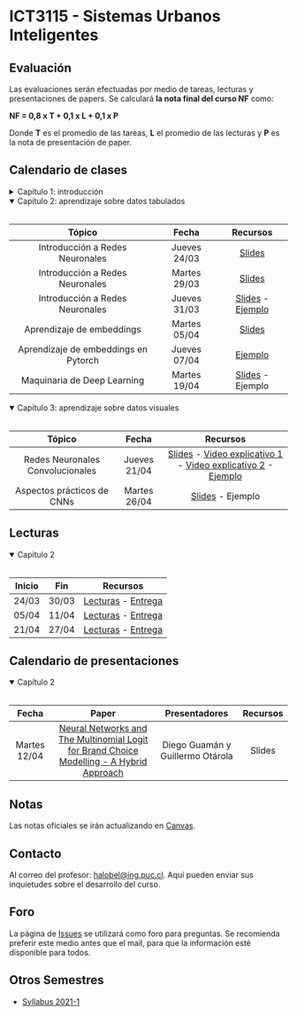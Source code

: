 # ICT3115 - Sistemas Urbanos Inteligentes


## Evaluación

Las evaluaciones serán efectuadas por medio de tareas, lecturas y presentaciones de papers. Se calculará **la nota final del curso NF** como:

  **NF = 0,8 x T + 0,1 x L + 0,1 x P**

 Donde **T** es el promedio de las tareas, **L** el promedio de las lecturas y **P** es la nota de presentación de paper.


## Calendario de clases

<details>
<summary>Capítulo 1: introducción</summary>
<br>
 
| Tópico                           | Fecha        | Recursos |
| :-:                              | :-:          | :-:      |
| Introducción                     | Jueves 10/03 | [Slides](../../blob/master/Clases/Capítulo%201/01%20-%20Introducción.pdf) |
| Fundamentos de ML | Martes 15/03 | [Slides](../../blob/master/Clases/Capítulo%201/02%20-%20Fundamentos%20de%20Machine%20Learning.pdf) |
| Fundamentos de ML | Jueves 17/03 | [Slides](../../blob/master/Clases/Capítulo%201/02%20-%20Fundamentos%20de%20Machine%20Learning.pdf) |
| Fundamentos de ML | Martes 22/03 | [Slides](../../blob/master/Clases/Capítulo%201/02%20-%20Fundamentos%20de%20Machine%20Learning.pdf) - [Ejemplos](../../tree/master/Clases/Capítulo%201/Ejemplos) - [Explicación SVM](https://youtu.be/zSL2A7LIu0I?t=3234)|
 
</details>
 
<details open>
<summary>Capítulo 2: aprendizaje sobre datos tabulados</summary>
<br>
 
|	Tópico                               | Fecha        | Recursos |
| :-:                                  | :-:          | :-:      |
| Introducción a Redes Neuronales      | Jueves 24/03 | [Slides](../../blob/master/Clases/Capítulo%202/01%20-%20Introducción%20a%20Redes%20Neuronales.pdf)|
| Introducción a Redes Neuronales      | Martes 29/03 | [Slides](../../blob/master/Clases/Capítulo%202/01%20-%20Introducción%20a%20Redes%20Neuronales.pdf)|
| Introducción a Redes Neuronales      | Jueves 31/03 | [Slides](../../blob/master/Clases/Capítulo%202/01%20-%20Introducción%20a%20Redes%20Neuronales.pdf) - [Ejemplo](../../blob/master/Clases/Capítulo%202/Ejemplos/01%20-%20backpropagation.ipynb)|
| Aprendizaje de embeddings            | Martes 05/04 | [Slides](../../blob/master/Clases/Capítulo%202/02%20-%20Aprendizaje%20de%20embeddings.pdf)|
| Aprendizaje de embeddings en Pytorch | Jueves 07/04 | [Ejemplo](../../blob/master/Clases/Capítulo%202/Ejemplos/02%20-%20embeddings.ipynb)|
| Maquinaria de Deep Learning          | Martes 19/04 | [Slides](../../blob/master/Clases/Capítulo%202/03%20-%20Maquinaria%20de%20Deep%20Learning.pdf) - Ejemplo |

</details>

<details open>
<summary>Capítulo 3: aprendizaje sobre datos visuales</summary>
<br>
 
|	Tópico                           | Fecha        | Recursos |
| :-:                              | :-:          | :-:      |
| Redes Neuronales Convolucionales | Jueves 21/04 | [Slides](../../blob/master/Clases/Capítulo%203/01%20-%20Redes%20Neuronales%20Convolucionales.pdf) - [Video explicativo 1](https://youtu.be/QzY57FaENXg) - [Video explicativo 2](https://youtu.be/FTr3n7uBIuE) - [Ejemplo](../../blob/master/Clases/Capítulo%203/Ejemplos/01%20-%20CNNs.ipynb)|
| Aspectos prácticos de CNNs       | Martes 26/04 | [Slides](../../blob/master/Clases/Capítulo%203/02%20-%20Aspectos%20prácticos%20de%20CNNs.pdf) - Ejemplo|

</details>


<!--
## Tareas
 
| Tarea   |	Tópicos                          | Fecha Entrega | Recursos |
| :-:     | :-:                              | :-:           | :-:      |
| Tarea 1 | Procesamiento de datos tabulados | Lunes 24/05   | [Enunciado](../../blob/main/Tareas/T1/T1.pdf) - [Buzón](https://forms.gle/KbwR9gT5bBhJdH2u8) |
| Tarea 2 | Procesamiento de datos visuales  | Martes 08/06  | [Enunciado](../../blob/main/Tareas/T2/T2.pdf) - [Sesión consultas](https://youtu.be/iBQT7kCpjnY) - [Buzón](https://forms.gle/sT9khzvhnfd5kETM9) |
| Tarea 3 | Procesamiento de datos secuenciales | Jueves 01/07  | [Enunciado](../../blob/main/Tareas/T3/T3.pdf) - [Sesión consultas 1](https://youtu.be/T9bFW_aqn-8) - [Sesión consultas 2](https://youtu.be/7YIB9DxT0T0) - [Buzón](https://forms.gle/bTnjcPVYn9JZvH9P9) |
| Tarea 4 | El desafío final                 | -  | [Enunciado](../../blob/main/Tareas/T4/T4.pdf) - Buzón |
-->

## Lecturas

<details open>
<summary>Capítulo 2</summary>
<br>
 
| Inicio |	Fin   | Recursos |
| :-:    | :-:   | :-:          | 
| 24/03  | 30/03 | [Lecturas](../../tree/master/Lecturas/03-24%20al%2003-30) - [Entrega](https://forms.gle/Rbnq2ncYqpEdzHv29) |
| 05/04  | 11/04 | [Lecturas](../../tree/master/Lecturas/04-05%20al%2004-11) - [Entrega](https://forms.gle/Y5KoBnDaTNAJzdFH6) |
| 21/04  | 27/04 | [Lecturas](../../tree/master/Lecturas/04-21%20al%2004-27) - [Entrega](https://forms.gle/Qf42ssbvxKEGnDPm8) |

</details>



## Calendario de presentaciones

<details open>
<summary>Capítulo 2</summary>
<br>
 
|	Fecha        | Paper      | Presentadores    | Recursos |
| :-:          | :-:        | :-:              | :-:      |
| Martes 12/04 | [Neural Networks and The Multinomial Logit for Brand Choice Modelling - A Hybrid Approach](blob/master/Lecturas/03-24%20al%2003-30/Neural%20Networks%20and%20The%20Multinomial%20Logit%20for%20Brand%20Choice%20Modelling%20%20-%20A%20Hybrid%20Approach.pdf) | Diego Guamán y Guillermo Otárola | Slides   |

</details>


## Notas
Las notas oficiales se irán actualizando en [Canvas](https://cursos.canvas.uc.cl/).

## Contacto

Al correo del profesor: halobel@ing.puc.cl. Aquí pueden enviar sus inquietudes sobre el desarrollo del curso.

## Foro

La página de [Issues](../../issues) se utilizará como foro para preguntas. Se recomienda preferir este medio antes que el mail, para que la información esté disponible para todos.

## Otros Semestres

* [Syllabus 2021-1](https://github.com/ICT3115/Syllabus-2021-1)

